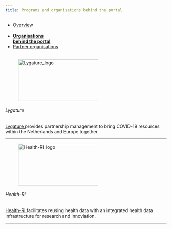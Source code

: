 ```yaml
---
title: Programs and organisations behind the portal
---
```


<div class="mb-4">
  <ul class="nav nav-tabs nav-justified">
    <li class="nav-item">
      <a class="nav-link" href="../">Overview<br><br></a>
    </li>
    <li class="nav-item">
      <a class="nav-link active" href="#"><b>Organisations<br>behind the portal</b></a>
    </li>
    <li class="nav-item">
      <a class="nav-link" href="../partner_organisations">Partner organisations<br><br></a>
    </li>
  </ul>
</div>

<div class="row">
  <div class="col-sm-12 col-md-12 col-lg-3">
    <figure class="figure mt-3">
      <img width="250" height="130" alt="Lygature_logo" src="/img/logos/Lygature.jpg">
    </figure>
  </div>
  <div class="col-sm-12 col-md-12 col-lg-9">
    <h6>Lygature</h6>
    <p><a href = "https://www.lygature.org/"> Lygature </a> provides partnership management to bring COVID-19 resources within the Netherlands and Europe together.</p>
  </div>
</div>
<hr class="faded" />

<div class="row">
  <div class="col-sm-12 col-md-12 col-lg-3">
    <figure class="figure mt-3">
      <img width="250" height="130" alt="Health-RI_logo" src="https://www.health-ri.nl/themes/custom/health_ri/assets/images/logo.svg">
    </figure>
  </div>
  <div class="col-sm-12 col-md-12 col-lg-9">
    <h6>Health-RI</h6>
    <p><a href = "https://www.health-ri.nl//"> Health-RI </a> facilitates reusing health data with an integrated health data infrastructure for research and innoviation.</p>
  </div>
</div>
<hr class="faded" />
